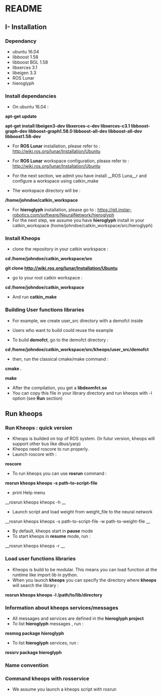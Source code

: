 # README #

## I- Installation ##

### Dependancy ###
* ubuntu 16.04
* libboost 1.58
* libboost BGL 1.58
* libxerces 3.1
* libeigen 3.3
* ROS Lunar 
* hieroglyph

### Install dependancies ###
* On ubuntu 16.04 : 

__apt-get update__

__apt-get install libeigen3-dev libxerces-c-dev libxerces-c3.1 libboost-graph-dev libboost-graph1.58.0 libboost-all-dev libboost-all-dev libboost1.58-dev__

* For __ROS Lunar__ installation, please refer to : http://wiki.ros.org/lunar/Installation/Ubuntu
* For __ROS Lunar__ workspace configuration, please refer to : http://wiki.ros.org/lunar/Installation/Ubuntu

* For the next section, we admit you have install __ROS Luna__r and configure a workspace using catkin_make
* The workspace directory will be :

__/home/johndoe/catkin_workspace__

* For __hieroglyph__ installation, please go to : https://git.instar-robotics.com/software/NeuralNetwork/hieroglyph
* For the next step, we assume you have __hieroglyph__ install in your catkin\_workspace (home/johndoe/catkin\_workspace/src/hieroglyph)

### Install Kheops ###
* clone the repository in your catkin workspace :

__cd /home/johndoe/catkin_workspace/src__

__git clone http://wiki.ros.org/lunar/Installation/Ubuntu__

* go to your root catkin workspace :

__cd /home/johndoe/catkin_workspace__

* And run __catkin_make__

### Building User functions libraries

* For example, we create user_src directory with a demofct inside 
* Users who want to build could reuse the example

* To build __demofct__, go to the demofct directory :

__cd /home/johndoe/catkin_workspace/src/kheops/user_src/demofct__

* then, run the classical cmake/make command : 

__cmake \.__

__make__

* After the compilation, you get a __libdeomfct.so__
* You can copy this file in your library directory and run kheops with -l option (see __Run__ section)

## Run kheops ##

### Run Kheops : quick version ###

* Kheops is builded on top of ROS system. (In futur version, kheops will support other bus like dbus/yarp) 
* Kheops need roscore to run properly. 
* Launch roscore with :

__roscore__

* To run kheops you can use __rosrun__ command :

__rosrun kheops kheops -s path-to-script-file__

* print Help menu 

__rosrun kheops kheops -h __

* Launch script and load weight from weight_file to the neural network

__rosrun kheops kheops -s path-to-script-file -w path-to-weight-file __

* By default, kheops start in __pause__ mode
* To start kheops in __resume__ mode, run : 

__rosrun kheops kheops -r __

### Load user functions libraries ###

* Kheops is build to be modular. This means you can load function at the runtime like import lib in python.
* When you launch __kheops__ you can specify the directory where __kheops__ will search the library : 

__rosrun kheops kheops -l /path/to/lib/directory__

### Information about kheops services/messages ### 

* All messages and services are defined in the __hieroglyph project__
* To list __hieroglyph__ messages , run : 

__rosmsg package hieroglyph__

* To list __hieroglyph__ services, run :

__rossrv package hieroglyph__

### Name convention ###

### Command kheops with rosservice ### 

* We assume you launch a kheops script with rosrun 


